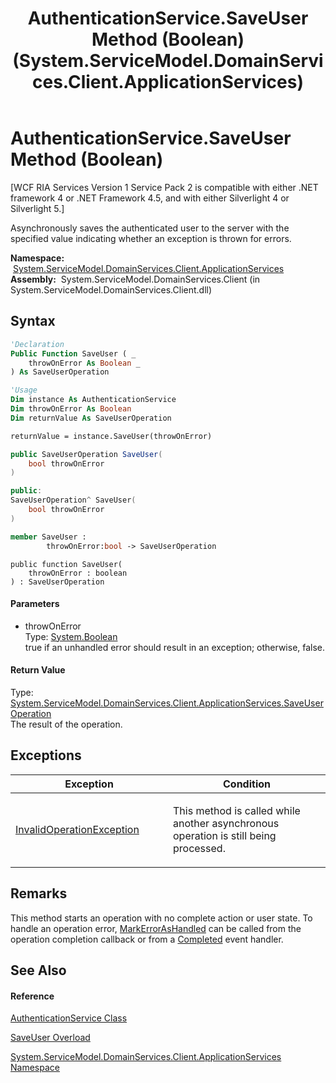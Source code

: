 ﻿---
title: AuthenticationService.SaveUser Method (Boolean) (System.ServiceModel.DomainServices.Client.ApplicationServices)
TOCTitle: SaveUser Method (Boolean)
ms:assetid: M:System.ServiceModel.DomainServices.Client.ApplicationServices.AuthenticationService.SaveUser(System.Boolean)
ms:mtpsurl: https://msdn.microsoft.com/en-us/library/system.servicemodel.domainservices.client.applicationservices.authenticationservice.saveuser(v=VS.91)
ms:contentKeyID: 28898940
ms.date: 01/27/2012
mtps_version: v=VS.91
dev_langs:
- vb
- csharp
- c++
- fsharp
- jscript
api_location:
- System.ServiceModel.DomainServices.Client.dll
api_name:
- System.ServiceModel.DomainServices.Client.ApplicationServices.AuthenticationService.SaveUser
api_type:
- Managed
topic_type:
- apiref
- kbSyntax
product_family_name: VS
ROBOTS: INDEX,FOLLOW
---

# AuthenticationService.SaveUser Method (Boolean)

\[WCF RIA Services Version 1 Service Pack 2 is compatible with either .NET framework 4 or .NET Framework 4.5, and with either Silverlight 4 or Silverlight 5.\]

Asynchronously saves the authenticated user to the server with the specified value indicating whether an exception is thrown for errors.

**Namespace:**  [System.ServiceModel.DomainServices.Client.ApplicationServices](ff457765\(v=vs.91\).md)  
**Assembly:**  System.ServiceModel.DomainServices.Client (in System.ServiceModel.DomainServices.Client.dll)

## Syntax

``` vb
'Declaration
Public Function SaveUser ( _
    throwOnError As Boolean _
) As SaveUserOperation
```

``` vb
'Usage
Dim instance As AuthenticationService
Dim throwOnError As Boolean
Dim returnValue As SaveUserOperation

returnValue = instance.SaveUser(throwOnError)
```

``` csharp
public SaveUserOperation SaveUser(
    bool throwOnError
)
```

``` c++
public:
SaveUserOperation^ SaveUser(
    bool throwOnError
)
```

``` fsharp
member SaveUser : 
        throwOnError:bool -> SaveUserOperation 
```

``` jscript
public function SaveUser(
    throwOnError : boolean
) : SaveUserOperation
```

#### Parameters

  - throwOnError  
    Type: [System.Boolean](https://msdn.microsoft.com/en-us/library/a28wyd50)  
    true if an unhandled error should result in an exception; otherwise, false.  
      

#### Return Value

Type: [System.ServiceModel.DomainServices.Client.ApplicationServices.SaveUserOperation](ff457903\(v=vs.91\).md)  
The result of the operation.  

## Exceptions

<table>
<colgroup>
<col style="width: 50%" />
<col style="width: 50%" />
</colgroup>
<thead>
<tr class="header">
<th>Exception</th>
<th>Condition</th>
</tr>
</thead>
<tbody>
<tr class="odd">
<td><a href="https://msdn.microsoft.com/en-us/library/2asft85a">InvalidOperationException</a></td>
<td><p>This method is called while another asynchronous operation is still being processed.</p></td>
</tr>
</tbody>
</table>

## Remarks

This method starts an operation with no complete action or user state. To handle an operation error, [MarkErrorAsHandled](ff422800\(v=vs.91\).md) can be called from the operation completion callback or from a [Completed](ff423145\(v=vs.91\).md) event handler.

## See Also

#### Reference

[AuthenticationService Class](ff457927\(v=vs.91\).md)

[SaveUser Overload](ff457896\(v=vs.91\).md)

[System.ServiceModel.DomainServices.Client.ApplicationServices Namespace](ff457765\(v=vs.91\).md)

